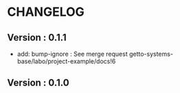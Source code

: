 # CHANGELOG

## Version : 0.1.1

- add: bump-ignore : See merge request getto-systems-base/labo/project-example/docs!6


## Version : 0.1.0


